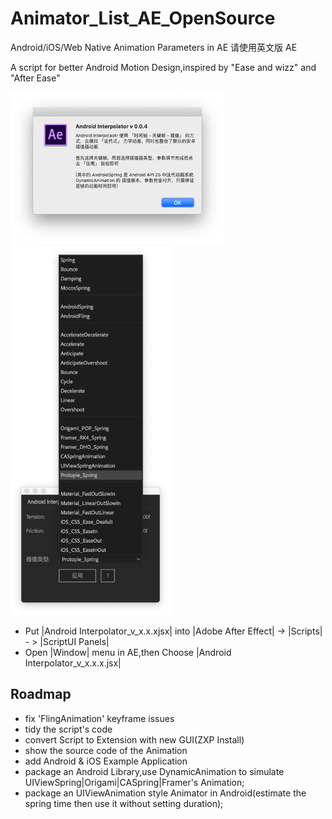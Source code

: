 # Animator_List_AE_OpenSource
Android/iOS/Web Native Animation Parameters in AE
请使用英文版 AE

A script for better Android Motion Design,inspired by "Ease and wizz" and "After Ease"

<img src="https://raw.githubusercontent.com/MartinRGB/AnimatorList_AE/master/art/art1.png" alt="" data-canonical-src="https://raw.githubusercontent.com/MartinRGB/AnimatorList_AE/master/art/art1.png" width="342" height="243" />

<img src="https://raw.githubusercontent.com/MartinRGB/AnimatorList_AE/master/art/art2.png" alt="" data-canonical-src="https://raw.githubusercontent.com/MartinRGB/AnimatorList_AE/master/art/art2.png" width="256" height="591" />

- Put |Android Interpolator_v_x.x.xjsx| into |Adobe After Effect| -> |Scripts| - > |ScriptUI Panels|
- Open |Window| menu in AE,then Choose |Android Interpolator_v_x.x.x.jsx|


## Roadmap

- fix 'FlingAnimation' keyframe issues
- tidy the script's code 
- convert Script to Extension with new GUI(ZXP Install)
- show the source code of the Animation
- add Android & iOS Example Application
- package an Android Library,use DynamicAnimation to simulate UIViewSpring|Origami|CASpring|Framer's Animation;
- package an UIViewAnimation style Animator in Android(estimate the spring time then use it without setting duration);
